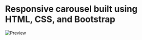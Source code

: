 # Responsive carousel built using HTML, CSS, and Bootstrap
![Preview](https://github.com/user-attachments/assets/41219b58-c123-4faf-810a-f3ed62da9225)
